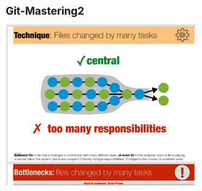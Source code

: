# Git-Mastering2

![alt text](https://github.com/aichimoaie/Git-Mastering2/blob/main/bottlenecks.jpg)

